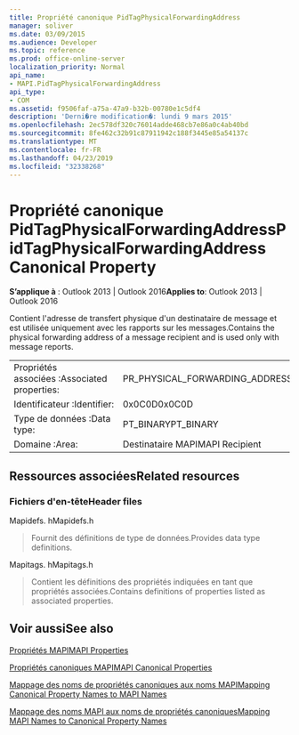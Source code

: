 ```yaml
---
title: Propriété canonique PidTagPhysicalForwardingAddress
manager: soliver
ms.date: 03/09/2015
ms.audience: Developer
ms.topic: reference
ms.prod: office-online-server
localization_priority: Normal
api_name:
- MAPI.PidTagPhysicalForwardingAddress
api_type:
- COM
ms.assetid: f9506faf-a75a-47a9-b32b-00780e1c5df4
description: 'Derni�re modification�: lundi 9 mars 2015'
ms.openlocfilehash: 2ec578df320c76014adde468cb7e86a0c4ab40bd
ms.sourcegitcommit: 8fe462c32b91c87911942c188f3445e85a54137c
ms.translationtype: MT
ms.contentlocale: fr-FR
ms.lasthandoff: 04/23/2019
ms.locfileid: "32338268"
---
```

# <a name="pidtagphysicalforwardingaddress-canonical-property"></a><span data-ttu-id="03684-103">Propriété canonique PidTagPhysicalForwardingAddress</span><span class="sxs-lookup"><span data-stu-id="03684-103">PidTagPhysicalForwardingAddress Canonical Property</span></span>

  
  
<span data-ttu-id="03684-104">**S’applique à** : Outlook 2013 | Outlook 2016</span><span class="sxs-lookup"><span data-stu-id="03684-104">**Applies to**: Outlook 2013 | Outlook 2016</span></span> 
  
<span data-ttu-id="03684-105">Contient l'adresse de transfert physique d'un destinataire de message et est utilisée uniquement avec les rapports sur les messages.</span><span class="sxs-lookup"><span data-stu-id="03684-105">Contains the physical forwarding address of a message recipient and is used only with message reports.</span></span>
  
|||
|:-----|:-----|
|<span data-ttu-id="03684-106">Propriétés associées :</span><span class="sxs-lookup"><span data-stu-id="03684-106">Associated properties:</span></span>  <br/> |<span data-ttu-id="03684-107">PR_PHYSICAL_FORWARDING_ADDRESS</span><span class="sxs-lookup"><span data-stu-id="03684-107">PR_PHYSICAL_FORWARDING_ADDRESS</span></span>  <br/> |
|<span data-ttu-id="03684-108">Identificateur :</span><span class="sxs-lookup"><span data-stu-id="03684-108">Identifier:</span></span>  <br/> |<span data-ttu-id="03684-109">0x0C0D</span><span class="sxs-lookup"><span data-stu-id="03684-109">0x0C0D</span></span>  <br/> |
|<span data-ttu-id="03684-110">Type de données :</span><span class="sxs-lookup"><span data-stu-id="03684-110">Data type:</span></span>  <br/> |<span data-ttu-id="03684-111">PT_BINARY</span><span class="sxs-lookup"><span data-stu-id="03684-111">PT_BINARY</span></span>  <br/> |
|<span data-ttu-id="03684-112">Domaine :</span><span class="sxs-lookup"><span data-stu-id="03684-112">Area:</span></span>  <br/> |<span data-ttu-id="03684-113">Destinataire MAPI</span><span class="sxs-lookup"><span data-stu-id="03684-113">MAPI Recipient</span></span>  <br/> |
   
## <a name="related-resources"></a><span data-ttu-id="03684-114">Ressources associées</span><span class="sxs-lookup"><span data-stu-id="03684-114">Related resources</span></span>

### <a name="header-files"></a><span data-ttu-id="03684-115">Fichiers d'en-tête</span><span class="sxs-lookup"><span data-stu-id="03684-115">Header files</span></span>

<span data-ttu-id="03684-116">Mapidefs. h</span><span class="sxs-lookup"><span data-stu-id="03684-116">Mapidefs.h</span></span>
  
> <span data-ttu-id="03684-117">Fournit des définitions de type de données.</span><span class="sxs-lookup"><span data-stu-id="03684-117">Provides data type definitions.</span></span>
    
<span data-ttu-id="03684-118">Mapitags. h</span><span class="sxs-lookup"><span data-stu-id="03684-118">Mapitags.h</span></span>
  
> <span data-ttu-id="03684-119">Contient les définitions des propriétés indiquées en tant que propriétés associées.</span><span class="sxs-lookup"><span data-stu-id="03684-119">Contains definitions of properties listed as associated properties.</span></span>
    
## <a name="see-also"></a><span data-ttu-id="03684-120">Voir aussi</span><span class="sxs-lookup"><span data-stu-id="03684-120">See also</span></span>



[<span data-ttu-id="03684-121">Propriétés MAPI</span><span class="sxs-lookup"><span data-stu-id="03684-121">MAPI Properties</span></span>](mapi-properties.md)
  
[<span data-ttu-id="03684-122">Propriétés canoniques MAPI</span><span class="sxs-lookup"><span data-stu-id="03684-122">MAPI Canonical Properties</span></span>](mapi-canonical-properties.md)
  
[<span data-ttu-id="03684-123">Mappage des noms de propriétés canoniques aux noms MAPI</span><span class="sxs-lookup"><span data-stu-id="03684-123">Mapping Canonical Property Names to MAPI Names</span></span>](mapping-canonical-property-names-to-mapi-names.md)
  
[<span data-ttu-id="03684-124">Mappage des noms MAPI aux noms de propriétés canoniques</span><span class="sxs-lookup"><span data-stu-id="03684-124">Mapping MAPI Names to Canonical Property Names</span></span>](mapping-mapi-names-to-canonical-property-names.md)

